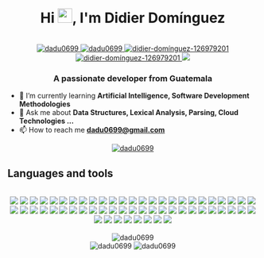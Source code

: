 <h1 align="center">
  Hi 
  <img src="https://raw.githubusercontent.com/iampavangandhi/iampavangandhi/master/gifs/Hi.gif" width="29px">, 
  I'm Didier Domínguez
</h1>
<br/>

<div align="center">
  <a href="https://instagram.com/dadu0699">
    <img src="https://img.shields.io/badge/Instagram-E4405F?style=for-the-badge&logo=instagram&logoColor=white" alt="dadu0699"/>
  </a>
  <a href="https://twitter.com/dadu0699">
    <img src="https://img.shields.io/badge/Twitter-1DA1F2?style=for-the-badge&logo=twitter&logoColor=white" alt="dadu0699" />
  </a>    
  <a href="https://linkedin.com/in/didier-domínguez-126979201">
    <img src="https://img.shields.io/badge/LinkedIn-0077B5?style=for-the-badge&logo=linkedin&logoColor=white" alt="didier-domínguez-126979201" />
  </a>     
  <a href="https://www.youtube.com/c/ucyth915yqwnwwimy0rmazva">
    <img src="https://img.shields.io/badge/YouTube-FF0000?style=for-the-badge&logo=youtube&logoColor=white" alt="didier-domínguez-126979201" />
  </a>    
  <a href="https://my.playstation.com/profile/dadu0699">
    <img src="https://img.shields.io/badge/PlayStation-003791?style=for-the-badge&logo=playstation&logoColor=white" />
  </a>  
</div>

<h3 align="center">A passionate developer from Guatemala</h3>

- 🌱 I’m currently learning **Artificial Intelligence, Software Development Methodologies**
- 💬 Ask me about **Data Structures, Lexical Analysis, Parsing, Cloud Technologies ...**
- 📫 How to reach me **dadu0699@gmail.com**

<div align="center">
  <a href="https://github.com/ryo-ma/github-profile-trophy">
    <img src="https://github-profile-trophy.vercel.app/?username=dadu0699&row=2&column=3&layout=compact&theme=darkhub&no-bg=true" alt="dadu0699" />
  </a> 
</div>

<h2 align="left">Languages and tools</h2>
<div align="center">
  <br/>
  <!-- Languages -->
  <img src="https://img.shields.io/badge/JavaScript-F7DF1E?style=for-the-badge&logo=javascript&logoColor=black" />
  <img src="https://img.shields.io/badge/TypeScript-007ACC?style=for-the-badge&logo=typescript&logoColor=white"/>
  <img src="https://img.shields.io/badge/Go-00ADD8?style=for-the-badge&logo=go&logoColor=white"/>
  <img src="https://img.shields.io/badge/Python-FFD43B?style=for-the-badge&logo=python&logoColor=darkgreen"/>
  <img src="https://img.shields.io/badge/Rust-000000?style=for-the-badge&logo=rust&logoColor=white"/>
  <img src="https://img.shields.io/badge/C%2B%2B-00599C?style=for-the-badge&logo=c%2B%2B&logoColor=white"/>
  <img src="https://img.shields.io/badge/C%23-239120?style=for-the-badge&logo=c-sharp&logoColor=white"/>
  <img src="https://img.shields.io/badge/Java-ED8B00?style=for-the-badge&logo=java&logoColor=white"/>
  <img src="https://img.shields.io/badge/Dart-0175C2?style=for-the-badge&logo=dart&logoColor=white"/>
  <img src="https://img.shields.io/badge/Ruby-%23DD0031?style=for-the-badge&logo=ruby&logoColor=white"/>
  <img src="https://img.shields.io/badge/R-276DC3?style=for-the-badge&logo=r&logoColor=white"/>
  <img src="https://img.shields.io/badge/HTML5-E34F26?style=for-the-badge&logo=html5&logoColor=white"/>
  <img src="https://img.shields.io/badge/CSS3-1572B6?style=for-the-badge&logo=css3&logoColor=white"/>
  <img src="https://img.shields.io/badge/Markdown-000000?style=for-the-badge&logo=markdown&logoColor=white"/>

  <!-- Databases -->
  <img src="https://img.shields.io/badge/PostgreSQL-316192?style=for-the-badge&logo=postgresql&logoColor=white"/>
  <img src="https://img.shields.io/badge/MySQL-000000?style=for-the-badge&logo=mysql&logoColor=white"/>
  <img src="https://img.shields.io/badge/MariaDB-003545?style=for-the-badge&logo=mariadb&logoColor=white"/>
  <img src="https://img.shields.io/badge/Oracle_Database-%23DD0031?style=for-the-badge&logo=oracle&logoColor=white">
  <img src="https://img.shields.io/badge/MongoDB-4EA94B?style=for-the-badge&logo=mongodb&logoColor=white"/>
  <img src="https://img.shields.io/badge/firebase-ffca28?style=for-the-badge&logo=firebase&logoColor=black"/>
  <img src="https://img.shields.io/badge/redis-%23DD0031.svg?&style=for-the-badge&logo=redis&logoColor=white"/>

  <!-- Frameworks and Libraries -->
  <img src="https://img.shields.io/badge/rabbitmq-%23FF6600.svg?&style=for-the-badge&logo=rabbitmq&logoColor=white"/>
  <img src="https://img.shields.io/badge/Apache_Kafka-000000?style=for-the-badge&logo=apache-kafka&logoColor=white"/>
  <img src="https://img.shields.io/badge/Flutter-02569B?style=for-the-badge&logo=flutter&logoColor=white"/>
  <img src="https://img.shields.io/badge/Django-092E20?style=for-the-badge&logo=django&logoColor=green"/>
  <img src="https://img.shields.io/badge/Flask-000000?style=for-the-badge&logo=flask&logoColor=white"/>
  <img src="https://img.shields.io/badge/.NET-512BD4?style=for-the-badge&logo=dotnet&logoColor=white"/>
  <img src="https://img.shields.io/badge/Node.js-339933?style=for-the-badge&logo=nodedotjs&logoColor=white"/>
  <img src="https://img.shields.io/badge/Express.js-000000?style=for-the-badge&logo=express&logoColor=white"/>
  <img src="https://img.shields.io/badge/Ionic-3880FF?style=for-the-badge&logo=ionic&logoColor=white"/>
  <img src="https://img.shields.io/badge/React-20232A?style=for-the-badge&logo=react&logoColor=61DAFB"/>
  <img src="https://img.shields.io/badge/Svelte-4A4A55?style=for-the-badge&logo=svelte&logoColor=FF3E00"/>
  <img src="https://img.shields.io/badge/Angular-DD0031?style=for-the-badge&logo=angular&logoColor=white"/>
  <img src="https://img.shields.io/badge/Pug-E3C29B?style=for-the-badge&logo=pug&logoColor=black"/>
  <img src="https://img.shields.io/badge/Bootstrap-563D7C?style=for-the-badge&logo=bootstrap&logoColor=white"/>
  <img src="https://img.shields.io/badge/Material--UI-0081CB?style=for-the-badge&logo=material-ui&logoColor=white"/>
  <img src="https://img.shields.io/badge/jQuery-0769AD?style=for-the-badge&logo=jquery&logoColor=white"/>
  <img src="https://img.shields.io/badge/Chart.js-FF6384?style=for-the-badge&logo=chartdotjs&logoColor=white"/>
  <img src="https://img.shields.io/badge/npm-CB3837?style=for-the-badge&logo=npm&logoColor=white"/>
  <img src="https://img.shields.io/badge/NuGet-004880?style=for-the-badge&logo=nuget&logoColor=white"/>
  <img src="https://img.shields.io/badge/Jest-%23DD0031?style=for-the-badge&logo=jest&logoColor=white"/>

  <!-- Other -->
  <img src="https://img.shields.io/badge/Git-F05032?style=for-the-badge&logo=git&logoColor=white"/>
  <img src="https://img.shields.io/badge/Docker-2CA5E0?style=for-the-badge&logo=docker&logoColor=white"/>
  <img src="https://img.shields.io/badge/kubernetes-326ce5.svg?&style=for-the-badge&logo=kubernetes&logoColor=white"/>
  <img src="https://img.shields.io/badge/Nginx-009639?style=for-the-badge&logo=nginx&logoColor=white"/>
  <img src="https://img.shields.io/badge/Shell_Script-000000?style=for-the-badge&logo=gnu-bash&logoColor=white"/>
  <img src="https://img.shields.io/badge/Postman-FF6C37?style=for-the-badge&logo=Postman&logoColor=white"/>

  <!-- Cloud  -->
  <img src="https://img.shields.io/badge/Jenkins-D24939?style=for-the-badge&logo=Jenkins&logoColor=white"/>
  <img src="https://img.shields.io/badge/Google_Cloud-4285F4?style=for-the-badge&logo=google-cloud&logoColor=white"/>
  <img src="https://img.shields.io/badge/Amazon_AWS-FF9900?style=for-the-badge&logo=amazonaws&logoColor=whit"/>

  <!-- Web Browsers -->
  <img src="https://img.shields.io/badge/Google_chrome-4285F4?style=for-the-badge&logo=Google-chrome&logoColor=white"/>
  <img src="https://img.shields.io/badge/Firefox_Browser-FF7139?style=for-the-badge&logo=Firefox-Browser&logoColor=white"/>

  <!-- Terminal -->
  <img src="https://img.shields.io/badge/PowerShell-5391FE?style=for-the-badge&logo=PowerShell&logoColor=white"/>
  <img src="https://img.shields.io/badge/windows%20terminal-000000?style=for-the-badge&logo=windows%20terminal&logoColor=white"/>
  <img src="https://img.shields.io/badge/GNU%20Bash-4EAA25?style=for-the-badge&logo=GNU%20Bash&logoColor=white"/>

  <!-- OS -->
  <img src="https://img.shields.io/badge/Android-3DDC84?style=for-the-badge&logo=android&logoColor=white"/>
  <img src="https://img.shields.io/badge/Windows-0078D6?style=for-the-badge&logo=windows&logoColor=white"/>
  <img src="https://img.shields.io/badge/Linux-FCC624?style=for-the-badge&logo=linux&logoColor=black"/>
</div>

<div align="center">
  <br/>
  <img src="https://github-readme-stats.vercel.app/api/top-langs?username=dadu0699&show_icons=true&locale=en&layout=compact&theme=radical" alt="dadu0699" />
</div>
<div align="center">
  <img src="https://github-readme-streak-stats.herokuapp.com/?user=dadu0699&show_icons=true&locale=en&layout=compact&theme=radical" alt="dadu0699" />
  <img src="https://github-readme-stats.vercel.app/api?username=dadu0699&show_icons=true&locale=en&layout=compact&theme=radical" alt="dadu0699" />
</div>
